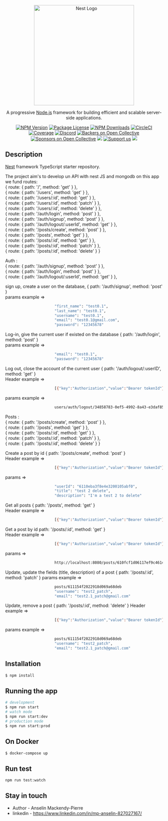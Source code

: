<p align="center">
  <a href="http://nestjs.com/" target="blank"><img src="https://nestjs.com/img/logo_text.svg" width="320" alt="Nest Logo" /></a>
</p>

[circleci-image]: https://img.shields.io/circleci/build/github/nestjs/nest/master?token=abc123def456

[circleci-url]: https://circleci.com/gh/nestjs/nest

  <p align="center">A progressive <a href="http://nodejs.org" target="_blank">Node.js</a> framework for building efficient and scalable server-side applications.</p>
    <p align="center">
<a href="https://www.npmjs.com/~nestjscore" target="_blank"><img src="https://img.shields.io/npm/v/@nestjs/core.svg" alt="NPM Version" /></a>
<a href="https://www.npmjs.com/~nestjscore" target="_blank"><img src="https://img.shields.io/npm/l/@nestjs/core.svg" alt="Package License" /></a>
<a href="https://www.npmjs.com/~nestjscore" target="_blank"><img src="https://img.shields.io/npm/dm/@nestjs/common.svg" alt="NPM Downloads" /></a>
<a href="https://circleci.com/gh/nestjs/nest" target="_blank"><img src="https://img.shields.io/circleci/build/github/nestjs/nest/master" alt="CircleCI" /></a>
<a href="https://coveralls.io/github/nestjs/nest?branch=master" target="_blank"><img src="https://coveralls.io/repos/github/nestjs/nest/badge.svg?branch=master#9" alt="Coverage" /></a>
<a href="https://discord.gg/G7Qnnhy" target="_blank"><img src="https://img.shields.io/badge/discord-online-brightgreen.svg" alt="Discord"/></a>
<a href="https://opencollective.com/nest#backer" target="_blank"><img src="https://opencollective.com/nest/backers/badge.svg" alt="Backers on Open Collective" /></a>
<a href="https://opencollective.com/nest#sponsor" target="_blank"><img src="https://opencollective.com/nest/sponsors/badge.svg" alt="Sponsors on Open Collective" /></a>
  <a href="https://paypal.me/kamilmysliwiec" target="_blank"><img src="https://img.shields.io/badge/Donate-PayPal-ff3f59.svg"/></a>
    <a href="https://opencollective.com/nest#sponsor"  target="_blank"><img src="https://img.shields.io/badge/Support%20us-Open%20Collective-41B883.svg" alt="Support us"></a>
  <a href="https://twitter.com/nestframework" target="_blank"><img src="https://img.shields.io/twitter/follow/nestframework.svg?style=social&label=Follow"></a>
</p>
  <!--[![Backers on Open Collective](https://opencollective.com/nest/backers/badge.svg)](https://opencollective.com/nest#backer)
  [![Sponsors on Open Collective](https://opencollective.com/nest/sponsors/badge.svg)](https://opencollective.com/nest#sponsor)-->

## Description

[Nest](https://github.com/nestjs/nest) framework TypeScript starter repository.

The project aim's to develop un API with nest JS and mongodb on this app we fund routes:<br>
{ route: { path: '/', method: 'get' } }, <br>
{ route: { path: '/users', method: 'get' } },<br>
{ route: { path: '/users/:id', method: 'get' } },<br>
{ route: { path: '/users/:id', method: 'patch' } },<br>
{ route: { path: '/users/:id', method: 'delete' } },<br>
{ route: { path: '/auth/login', method: 'post' } },<br>
{ route: { path: '/auth/signup', method: 'post' } },<br>
{ route: { path: '/auth/logout/:userId', method: 'get' } },<br>
{ route: { path: '/posts/create', method: 'post' } },<br>
{ route: { path: '/posts', method: 'get' } },<br>
{ route: { path: '/posts/:id', method: 'get' } },<br>
{ route: { path: '/posts/:id', method: 'patch' } },<br>
{ route: { path: '/posts/:id', method: 'delete' } }<br>

Auth : <br>
{ route: { path: '/auth/signup', method: 'post' } },<br>
{ route: { path: '/auth/login', method: 'post' } },<br>
{ route: { path: '/auth/logout/:userId', method: 'get' } },<br>

sign up, create a user on the database, { path: '/auth/signup', method: 'post' }<br>
params example =>

```bash
                      "first_name": "test0.1",
                      "last_name": "test0.1",
                      "username": "test0.1",
                      "email": "test0.1@gmail.com",
                      "password": "12345678"
```

Log-in, give the current user if existed on the database { path: '/auth/login', method: 'post' }<br>
params example =>

```bash
                      "email": "test0.1",
                      "password": "12345678"
```

Log out, close the account of the current user { path: '/auth/logout/:userID', method: 'get' }<br>
Header example =>

```bash
                      [{"key":"Authorization","value":"Bearer tokenId"}]
```

params example =>

```bash
                      users/auth/logout/34858783-0ef5-4992-8a43-e3daf85a6009
```

Posts : <br>
{ route: { path: '/posts/create', method: 'post' } },<br>
{ route: { path: '/posts', method: 'get' } },<br>
{ route: { path: '/posts/:id', method: 'get' } },<br>
{ route: { path: '/posts/:id', method: 'patch' } },<br>
{ route: { path: '/posts/:id', method: 'delete' } }<br>

Create a post by id { path: '/posts/create', method: 'post' } <br>
Header example =>
```bash
                      [{"key":"Authorization","value":"Bearer tokenId"}]
```
params =>
```bash
                      "userId": "6110eba3f8e4e3200105abf0",
                      "title": "test 2 delete",
                      "description": "I'm a test 2 to delete"
```

Get all posts { path: '/posts', method: 'get' }<br>
Header example =>

```bash
                      [{"key":"Authorization","value":"Bearer tokenId"}]
```

Get a post by id path: '/posts/:id', method: 'get' } <br> 
Header example =>
```bash
                      [{"key":"Authorization","value":"Bearer tokenId"}]
```
params =>
```bash
                      http://localhost:8080/posts/610fcf1d06117ef9c46140c0
```

Update, update the fields (title, description) of a post { path: '/posts/:id', method: 'patch' }
params example =>
```bash
                      posts/611154f2022918d069a68deb
                      "username": "test2_patch",
                      "email": "test2.1_patch@gmail.com"
```

Update, remove a post { path: '/posts/:id', method: 'delete' }
Header example =>
```bash
                      [{"key":"Authorization","value":"Bearer tokenId"}]
```
params example =>
```bash
                      posts/611154f2022918d069a68deb
                      "username": "test2_patch",
                      "email": "test2.1_patch@gmail.com"
```


## Installation

```bash
$ npm install
```

## Running the app

```bash
# development
$ npm run start
# watch mode
$ npm run start:dev
# production mode
$ npm run start:prod
```

## On Docker

```bash
$ docker-compose up
```

## Run test

```bash
npm run test:watch
```

## Stay in touch

- Author - Anselin Mackendy-Pierre
- linkedin - https://www.linkedin.com/in/mp-anselin-827027167/
